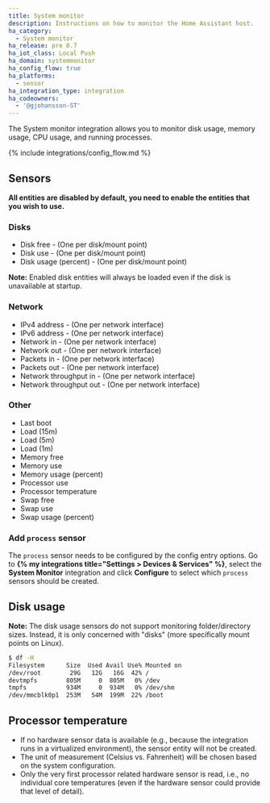 ```yaml
---
title: System monitor
description: Instructions on how to monitor the Home Assistant host.
ha_category:
  - System monitor
ha_release: pre 0.7
ha_iot_class: Local Push
ha_domain: systemmonitor
ha_config_flow: true
ha_platforms:
  - sensor
ha_integration_type: integration
ha_codeowners:
  - '@gjohansson-ST'
---
```


The System monitor integration allows you to monitor disk usage,
memory usage, CPU usage, and running processes. 

{% include integrations/config_flow.md %}

## Sensors

**All entities are disabled by default, you need to enable the entities that you wish to use.**

### Disks

- Disk free - (One per disk/mount point)
- Disk use - (One per disk/mount point)
- Disk usage (percent) - (One per disk/mount point)

**Note:** Enabled disk entities will always be loaded even if the disk is unavailable at startup.

### Network

- IPv4 address - (One per network interface)
- IPv6 address - (One per network interface)
- Network in - (One per network interface)
- Network out - (One per network interface)
- Packets in - (One per network interface)
- Packets out - (One per network interface)
- Network throughput in - (One per network interface)
- Network throughput out - (One per network interface)

### Other

- Last boot
- Load (15m)
- Load (5m)
- Load (1m)
- Memory free
- Memory use
- Memory usage (percent)
- Processor use
- Processor temperature
- Swap free
- Swap use
- Swap usage (percent)

### Add `process` sensor

The `process` sensor needs to be configured by the config entry options. Go to **{% my integrations title="Settings > Devices & Services" %}**, select the **System Monitor** integration and click **Configure** to select which `process` sensors should be created.

## Disk usage

**Note:** The disk usage sensors do not support monitoring folder/directory sizes. Instead, it is only concerned with "disks" (more specifically mount points on Linux).

```bash
$ df -H
Filesystem      Size  Used Avail Use% Mounted on
/dev/root        29G   12G   16G  42% /
devtmpfs        805M     0  805M   0% /dev
tmpfs           934M     0  934M   0% /dev/shm
/dev/mmcblk0p1  253M   54M  199M  22% /boot
```

## Processor temperature

- If no hardware sensor data is available (e.g., because the integration runs in a virtualized environment), the sensor entity will not be created.
- The unit of measurement (Celsius vs. Fahrenheit) will be chosen based on the system configuration.
- Only the very first processor related hardware sensor is read, i.e., no individual core temperatures (even if the hardware sensor could provide that level of detail).
